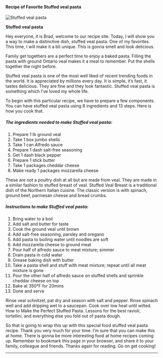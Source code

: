             

#### Recipe of Favorite Stuffed veal pasta

![Stuffed veal pasta](https://img-global.cpcdn.com/recipes/4998371701948416/751x532cq70/stuffed-veal-pasta-recipe-main-photo.jpg)

**Stuffed veal pasta**

Hey everyone, it is Brad, welcome to our recipe site. Today, I will show you a way to make a distinctive dish, stuffed veal pasta. One of my favorites. This time, I will make it a bit unique. This is gonna smell and look delicious.

Family get togethers are a perfect time to enjoy a baked pasta. Filling the pasta with ground Ontario veal makes it a meal to remember. Put the shells together the night before.

Stuffed veal pasta is one of the most well liked of recent trending foods in the world. It is appreciated by millions every day. It is simple, it’s fast, it tastes delicious. They are fine and they look fantastic. Stuffed veal pasta is something which I’ve loved my whole life.

To begin with this particular recipe, we have to prepare a few components. You can have stuffed veal pasta using 8 ingredients and 13 steps. Here is how you cook that.

##### The ingredients needed to make Stuffed veal pasta:

1.  Prepare 1 lb ground veal
2.  Take 1 box jumbo shells
3.  Take 1 can Alfredo sauce
4.  Prepare 1 dash salt-free seasoning
5.  Get 1 dash black pepper
6.  Prepare 1 stick butter
7.  Take 1 packages cheddar cheese
8.  Make ready 1 packages mozzarella cheese

These are not a poultry dish at all but are made from veal. They are made in a similar fashion to stuffed breast of veal. Stuffed Veal Breast is a traditional dish of the Northern Italian cuisine. The classic version is with spinach, ground beef, parmesan cheese and bread crumbs.

##### Instructions to make Stuffed veal pasta:

1.  Bring water to a boil
2.  Add salt and butter for taste
3.  Cook the ground veal until brown
4.  Add salt-free seasoning, parsley and oregano
5.  Add pasta to boiling water until noodles are soft
6.  Add mozzarella cheese to ground meat
7.  Pour half of alfredo sauce to meat mixture; simmer
8.  Drain pasta in cold water
9.  Grease baking dish with butter
10.  Take a pasta shell and stuff with meat mixture; repeat until all meat mixture is gone
11.  Pour the other half of alfredo sauce on stuffed shells and sprinkle cheddar cheese on top
12.  Bake at 350°F for 20mins
13.  Done and serve

Rinse veal schnitzel, pat dry and season with salt and pepper. Rinse spinach well and add dripping wet to a saucepan. Cook over low heat until wilted. How to Make the Perfect Stuffed Pasta. Lessons for the best ravioli, tortellini, and everything else you fold out of pasta dough.

So that is going to wrap this up with this special food stuffed veal pasta recipe. Thank you very much for your time. I’m sure that you can make this at home. There is gonna be more interesting food at home recipes coming up. Remember to bookmark this page in your browser, and share it to your family, colleague and friends. Thanks again for reading. Go on get cooking!

* * *